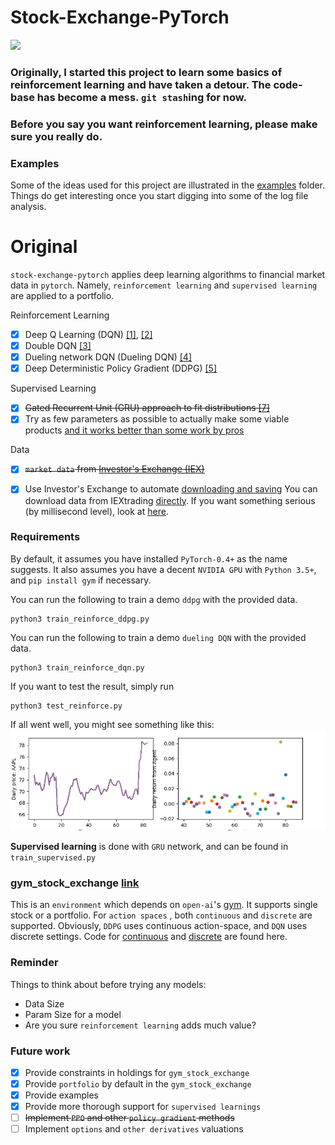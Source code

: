 # Stock-Exchange-PyTorch

<img src="https://discuss.pytorch.org/uploads/default/original/2X/3/35226d9fbc661ced1c5d17e374638389178c3176.png" width="200" />

### Originally, I started this project to learn some basics of **reinforcement learning** and have taken a detour. The code-base has become a **mess**. `git stash`ing for now.
### Before you say you **want** reinforcement learning, please make sure you really do.

### Examples
Some of the ideas used for this project are illustrated in the [examples](examples/) folder.
Things do get interesting once you start digging into some of the log file analysis.


# Original
`stock-exchange-pytorch` applies deep learning algorithms
to financial market data in `pytorch`.
Namely, `reinforcement learning` and  `supervised learning`
are applied to a portfolio.

Reinforcement Learning
- [x] Deep Q Learning (DQN) [[1]](http://arxiv.org/abs/1312.5602), [[2]](https://www.nature.com/articles/nature14236)
- [x] Double DQN [[3]](http://arxiv.org/abs/1509.06461)
- [x] Dueling network DQN (Dueling DQN) [[4]](https://arxiv.org/abs/1511.06581)
- [x] Deep Deterministic Policy Gradient (DDPG) [[5]](http://arxiv.org/abs/1509.02971)

Supervised Learning
- [x] ~~Gated Recurrent Unit (GRU) approach to fit distributions [[7]](https://arxiv.org/abs/1406.1078)~~
- [x] Try as few parameters as possible to actually make some viable products [and it works better than some work by pros](examples/log_file_analyze_with_confusion_matrix_minute_data.ipynb)

Data
- [x] ~~`market data` from [Investor's Exchange (IEX)](https://iextrading.com/)~~
- [x] Use Investor's Exchange to automate [downloading and saving](download_daily_data.py)
You can download data from IEXtrading [directly](download_daily_data.py). If you want something serious (by millisecond level), look at [here](download_deep_data.py).


### Requirements
By default, it assumes you have installed `PyTorch-0.4+` as the name suggests. 
It also assumes you have a decent `NVIDIA GPU` with `Python 3.5+`, and `pip install gym`
if necessary.

You can run the following to train a demo `ddpg` with the 
provided data.
```buildoutcfg
python3 train_reinforce_ddpg.py
```

You can run the following to train a demo `dueling DQN` with the 
provided data.
```buildoutcfg
python3 train_reinforce_dqn.py
```

If you want to test the result, simply run
```buildoutcfg
python3 test_reinforce.py
```
If all went well, you might see something like this:
![screen shot](img/dueling_dqn.gif)


**Supervised learning** is done with `GRU` network, and can be found in 
`train_supervised.py`

### gym_stock_exchange [link](https://github.com/wbaik/gym-stock-exchange)
This is an `environment` which depends on `open-ai`'s [gym](https://github.com/openai/gym).
It supports single stock or a portfolio. For `action spaces` , both `continuous` and
`discrete` are supported.
Obviously, `DDPG` uses continuous action-space, and `DQN` uses discrete settings.
Code for [continuous](gym_exchange/envs/stock_exchange_continuous.py) and
[discrete](gym_exchange/envs/stock_exchange.py) are found here.

### Reminder
Things to think about before trying any models:
- Data Size
- Param Size for a model
- Are you sure `reinforcement learning` adds much value?

### Future work
- [x] Provide constraints in holdings for `gym_stock_exchange`
- [x] Provide `portfolio` by default in the `gym_stock_exchange`
- [x] Provide examples
- [x] Provide more thorough support for `supervised learnings`
- [ ] ~~Implement `PPO` and other `policy gradient` methods~~
- [ ] Implement `options` and `other derivatives` valuations
